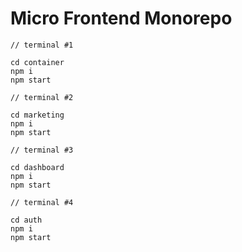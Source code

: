 # Micro Frontend Monorepo

```
// terminal #1

cd container
npm i
npm start
```

```
// terminal #2

cd marketing
npm i
npm start
```

```
// terminal #3

cd dashboard
npm i
npm start
```

```
// terminal #4

cd auth
npm i
npm start
```
